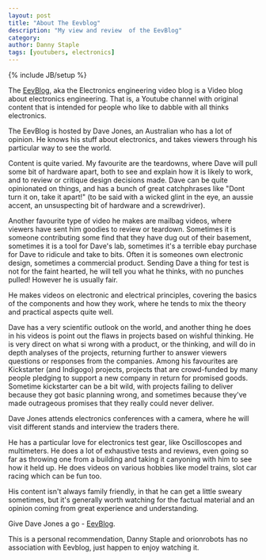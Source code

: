 ```yaml
---
layout: post
title: "About The Eevblog"
description: "My view and review  of the EevBlog"
category: 
author: Danny Staple
tags: [youtubers, electronics]
---
```

{% include JB/setup %}

The [EevBlog](//youtube.com/eevblog), aka the Electronics engineering video blog is a Video blog about electronics engineering. That is, a Youtube channel with original content that is intended for people who like to dabble with all thinks electronics.

The EevBlog is hosted by Dave Jones, an Australian who has a lot of opinion. He knows his stuff about electronics, and takes viewers through his particular way to see the world.

Content is quite varied. My favourite are the teardowns, where Dave will pull some bit of hardware apart, both to see and explain how it is likely to work, and to review or critique design decisions made. Dave can be quite opinionated on things, and has a bunch of great catchphrases like "Dont turn it on, take it apart!" (to be said with a wicked glint in the eye, an aussie accent, an unsuspecting bit of hardware and a screwdriver).

Another favourite type of video he makes are mailbag videos, where viewers have sent him goodies to review or teardown. Sometimes it is someone contributing some find that they have dug out of their basement, sometimes it is a tool for Dave's lab, sometimes it's a terrible ebay purchase for Dave to ridicule and take to bits. Often it is someones own electronic design, sometimes a commercial product. Sending Dave a thing for test is not for the faint hearted, he will tell you what he thinks, with no punches pulled! However he is usually fair.

He makes videos on electronic and electrical principles, covering the basics of the components and how they work, where he tends to mix the theory and practical aspects quite well.

Dave has a very scientific outlook on the world, and another thing he does in his videos is point out the flaws in projects based on wishful thinking. He is very direct on what si wrong with a product, or the thinking, and will do in depth analyses of the projects, returning further to answer viewers questions or responses from the companies. Among his favourites are Kickstarter (and Indigogo) projects, projects that are crowd-funded by many people pledging to support a new company in return for promised goods. Sometime kickstarter can be a bit wild, with projects failing to deliver because they got basic planning wrong, and sometimes because they've made outrageous promises that they really could never deliver.

Dave Jones attends electronics conferences with a camera, where he will visit different stands and interview the traders there.

He has a particular love for electronics test gear, like Oscilloscopes and multimeters. He does a lot of exhaustive tests and reviews, even going so far as throwing one from a building and taking it canyoning with him to see how it held up. He does videos on various hobbies like model trains, slot car racing which can be fun too.

His content isn't always family friendly, in that he can get a little sweary sometimes, but it's generally worth watching for the factual material and an opinion coming from great experience and understanding.

Give Dave Jones a go - [EevBlog](//youtube.com/eevblog).

This is a personal recommendation, Danny Staple and orionrobots has no association with Eevblog, just happen to enjoy watching it.